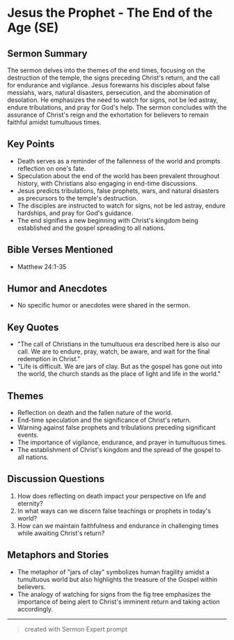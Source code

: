# Jesus the Prophet - The End of the Age (SE)

## **Sermon Summary**

The sermon delves into the themes of the end times, focusing on the destruction of the temple, the signs preceding Christ's return, and the call for endurance and vigilance. Jesus forewarns his disciples about false messiahs, wars, natural disasters, persecution, and the abomination of desolation. He emphasizes the need to watch for signs, not be led astray, endure tribulations, and pray for God's help. The sermon concludes with the assurance of Christ's reign and the exhortation for believers to remain faithful amidst tumultuous times.

## **Key Points**

- Death serves as a reminder of the fallenness of the world and prompts reflection on one's fate.
- Speculation about the end of the world has been prevalent throughout history, with Christians also engaging in end-time discussions.
- Jesus predicts tribulations, false prophets, wars, and natural disasters as precursors to the temple's destruction.
- The disciples are instructed to watch for signs, not be led astray, endure hardships, and pray for God's guidance.
- The end signifies a new beginning with Christ's kingdom being established and the gospel spreading to all nations.

## **Bible Verses Mentioned**

- Matthew 24:1-35

## **Humor and Anecdotes**

- No specific humor or anecdotes were shared in the sermon.

## **Key Quotes**

- "The call of Christians in the tumultuous era described here is also our call. We are to endure, pray, watch, be aware, and wait for the final redemption in Christ."
- "Life is difficult. We are jars of clay. But as the gospel has gone out into the world, the church stands as the place of light and life in the world."

## **Themes**

- Reflection on death and the fallen nature of the world.
- End-time speculation and the significance of Christ's return.
- Warning against false prophets and tribulations preceding significant events.
- The importance of vigilance, endurance, and prayer in tumultuous times.
- The establishment of Christ's kingdom and the spread of the gospel to all nations.

## **Discussion Questions**

1. How does reflecting on death impact your perspective on life and eternity?
2. In what ways can we discern false teachings or prophets in today's world?
3. How can we maintain faithfulness and endurance in challenging times while awaiting Christ's return?

## **Metaphors and Stories**

- The metaphor of "jars of clay" symbolizes human fragility amidst a tumultuous world but also highlights the treasure of the Gospel within believers.
- The analogy of watching for signs from the fig tree emphasizes the importance of being alert to Christ's imminent return and taking action accordingly.

___

> created with Sermon Expert prompt
